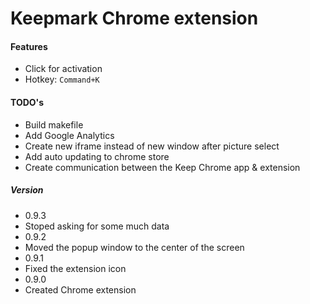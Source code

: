 # Keepmark Chrome extension

#### Features
* Click for activation
* Hotkey: `Command+K`

#### TODO's
* Build makefile
* Add Google Analytics
* Create new iframe instead of new window after picture select
* Add auto updating to chrome store
* Create communication between the Keep Chrome app & extension

##### Version
* 0.9.3
 * Stoped asking for some much data
* 0.9.2
 * Moved the popup window to the center of the screen
* 0.9.1
 * Fixed the extension icon
* 0.9.0
 * Created Chrome extension